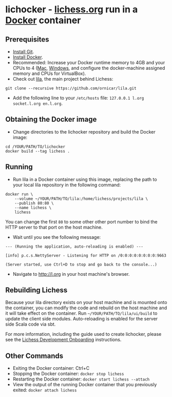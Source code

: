 # lichocker - [lichess.org](https://lichess.org) run in a [Docker](https://www.docker.com/) container

## Prerequisites

* [Install Git](https://git-scm.com/downloads).
* [Install Docker](https://docs.docker.com/install/]).
* Recommended: Increase your Docker runtime memory to 4GB and your CPUs to 4 ([Mac](https://docs.docker.com/docker-for-mac/#advanced), [Windows](https://docs.docker.com/docker-for-windows/#advanced), and configure the docker-machine assigned memory and CPUs for VirtualBox).
* Check out [lila](https://github.com/ornicar/lila), the main project behind Lichess:

`git clone --recursive https://github.com/ornicar/lila.git`

* Add the following line to your `/etc/hosts` file: `127.0.0.1 l.org socket.l.org en.l.org`.

## Obtaining the Docker image
* Change directories to the lichocker repository and build the Docker image:

```
cd /YOUR/PATH/TO/lichocker
docker build --tag lichess .
```

## Running

* Run lila in a Docker container using this image, replacing the path to your local lila repository in the following command:

```
docker run \
    --volume ~/YOUR/PATH/TO/lila:/home/lichess/projects/lila \
    --publish 80:80 \
    --name lichess \
    lichess
```

You can change the first `80` to some other other port number to bind the HTTP server to that port on the host machine.

* Wait until you see the following message:

```
--- (Running the application, auto-reloading is enabled) ---

[info] p.c.s.NettyServer - Listening for HTTP on /0:0:0:0:0:0:0:0:9663

(Server started, use Ctrl+D to stop and go back to the console...)
```

* Navigate to http://l.org in your host machine's browser.

## Rebuilding Lichess

Because your lila directory exists on your host machine and is mounted onto the container, you can modify the code and rebuild on the host machine and it will take effect on the container. Run `~/YOUR/PATH/TO/lila/ui/build` to update the client side modules. Auto-reloading is enabled for the server side Scala code via sbt.

For more information, including the guide used to create lichocker, please see the [Lichess Development Onboarding](https://github.com/ornicar/lila/wiki/Lichess-Development-Onboarding) instructions.

## Other Commands

* Exiting the Docker container: Ctrl+C
* Stopping the Docker container: `docker stop lichess`
* Restarting the Docker container: `docker start lichess --attach`
* View the output of the running Docker container that you previously exited: `docker attach lichess`
